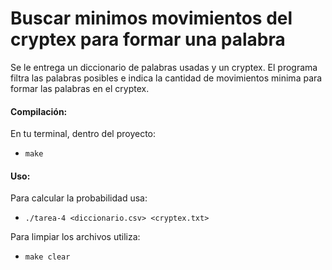 # Buscar minimos movimientos del cryptex para formar una palabra

Se le entrega un diccionario de palabras usadas y un cryptex. El programa filtra las palabras posibles e
indica la cantidad de movimientos minima para formar las palabras en el cryptex.

#### Compilación:

En tu terminal, dentro del proyecto:
* ```make``` 
  
#### Uso:

Para calcular la probabilidad usa:
* ```./tarea-4 <diccionario.csv> <cryptex.txt>``` 

Para limpiar los archivos utiliza:
* ```make clear```
